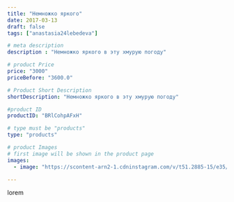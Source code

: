 ```yaml
---
title: "Немножко яркого"
date: 2017-03-13
draft: false
tags: ["anastasia24lebedeva"]

# meta description
description : "Немножко яркого в эту хмурую погоду"

# product Price
price: "3000"
priceBefore: "3600.0"

# Product Short Description
shortDescription: "Немножко яркого в эту хмурую погоду"

#product ID
productID: "BRlCohpAFxH"

# type must be "products"
type: "products"

# product Images
# first image will be shown in the product page
images:
  - image: "https://scontent-arn2-1.cdninstagram.com/v/t51.2885-15/e35/17265888_1269469193106309_9113054345863102464_n.jpg?se=7&tp=1&_nc_ht=scontent-arn2-1.cdninstagram.com&_nc_cat=109&_nc_ohc=-fY34xtq1S4AX_N3mEZ&ccb=7-4&oh=646fd70a5b53e9f2534a606852ac4476&oe=608206C9&ig_cache_key=MTQ2OTU5MjQzNDM5OTc5NjI5NQ%3D%3D.2-ccb7-4"

---
```

lorem
